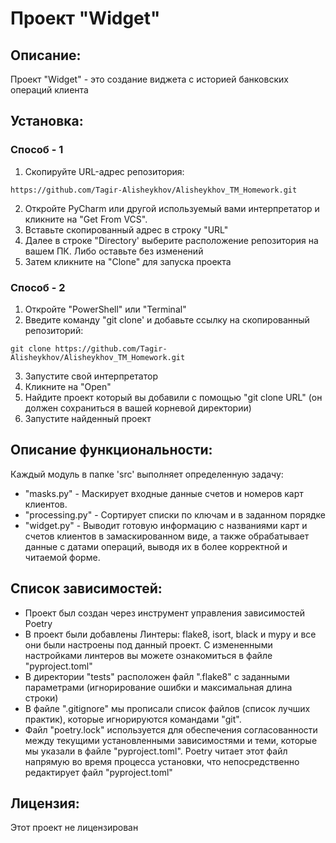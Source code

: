 # Проект "Widget"

## Описание:

Проект "Widget" - это создание виджета с историей банковских операций клиента

## Установка:

### Способ - 1
1. Скопируйте URL-адрес репозитория:
```
https://github.com/Tagir-Alisheykhov/Alisheykhov_TM_Homework.git
```
2. Откройте PyCharm или другой используемый вами интерпретатор 
и кликните на "Get From VCS".
3. Вставьте скопированный адрес в строку "URL"
4. Далее в строке "Directory' выберите расположение репозитория на вашем ПК. Либо оставьте без изменений
5. Затем кликните на "Clone" для запуска проекта

### Способ - 2
1. Откройте "PowerShell" или "Terminal"
2. Введите команду "git clone' и добавьте ссылку на скопированный репозиторий:
```
git clone https://github.com/Tagir-Alisheykhov/Alisheykhov_TM_Homework.git
```
3. Запустите свой интерпретатор
4. Кликните на "Open" 
5. Найдите проект который вы добавили с помощью "git clone URL" (он должен сохраниться в вашей корневой директории)
6. Запустите найденный проект


## Описание функциональности:
Каждый модуль в папке 'src' выполняет определенную задачу:
- "masks.py" - Маскирует входные данные счетов и номеров карт клиентов.
- "processing.py" - Сортирует списки по ключам и в заданном порядке
- "widget.py" - Выводит готовую информацию с названиями карт и счетов клиентов в замаскированном виде, 
а также обрабатывает данные с датами операций, выводя их в более корректной и читаемой форме.

## Список зависимостей:
- Проект был создан через инструмент управления зависимостей Poetry
- В проект были добавлены Линтеры: flake8, isort, black и mypy и все они были настроены под данный проект.
С измененными настройками линтеров вы можете ознакомиться в файле "pyproject.toml"
- В директории "tests" расположен файл ".flake8" с заданными параметрами (игнорирование ошибки и максимальная длина строки)
- В файле ".gitignore" мы прописали список файлов (список лучших практик), которые игнорируются командами "git".
- Файл "poetry.lock" используется для обеспечения согласованности между текущими установленными зависимостями и теми, которые 
мы указали в файле "pyproject.toml". Poetry читает этот файл напрямую во время процесса установки, что непосредственно редактирует файл "pyproject.toml"

## Лицензия:

Этот проект не лицензирован